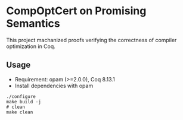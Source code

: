# CompOptCert on Promising Semantics

This project machanized proofs verifying the correctness of compiler optimization in Coq.

## Usage

- Requirement: opam (>=2.0.0), Coq 8.13.1
- Install dependencies with opam

```
./configure
make build -j
# clean
make clean
```